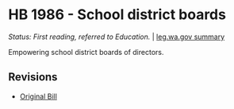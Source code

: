 # HB 1986 - School district boards
*Status: First reading, referred to Education.* | [leg.wa.gov summary](https://app.leg.wa.gov/billsummary?BillNumber=1986&Year=2021)

Empowering school district boards of directors.

## Revisions
* [Original Bill](1/)